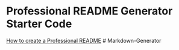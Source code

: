 # Professional README Generator Starter Code

[How to create a Professional README](./readme-guide.md)
#   M a r k d o w n - G e n e r a t o r  
 